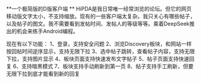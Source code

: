 **一个极简版的D版客户端
**
HiPDA是我日常唯一经常浏览的论坛。但它的网页移动版文字太小，不支持缩放。现有的一些客户端太复杂。我只关心有哪些帖子，以及帖子的图文。我不需要看到发帖时间、发帖人的等级等等。乘着DeepSeek推出的机会来练手Android编程。

现在有以下功能：
1、登录，支持安全问题
2、浏览Discovery板块，和网站一样按回帖时间逆序显示，支持无限下拉
3、选中帖子跳转，查看帖子内容，支持无限下拉，支持图片显示
4、板块页面支持快速发布文字帖子
5、帖子页面支持快速回复
6、支持暗黑模式
7、板块支持手动刷新到第一页
8、帖子支持手工刷新，但要无限下拉到底才能看到新的回复
